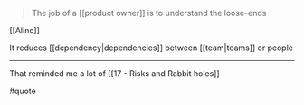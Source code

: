 > The job of a [[product owner]] is to understand the loose-ends

[[Aline]]

It reduces [[dependency|dependencies]] between [[team|teams]] or people

---

That reminded me a lot of [[17 - Risks and Rabbit holes]]

#quote 